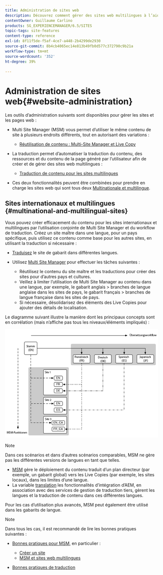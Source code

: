 ```yaml
---
title: Administration de sites web
description: Découvrez comment gérer des sites web multilingues à l’aide de Adobe Experience Manager.
contentOwner: Guillaume Carlino
products: SG_EXPERIENCEMANAGER/6.5/SITES
topic-tags: site-features
content-type: reference
exl-id: 8f11f5de-f5af-4ce7-a448-2b4299de2930
source-git-commit: 8b4cb4065ec14e813b49fb0d577c372790c9b21a
workflow-type: tm+mt
source-wordcount: '352'
ht-degree: 39%

---
```


# Administration de sites web{#website-administration}

Les outils d’administration suivants sont disponibles pour gérer les sites et les pages web :

* Multi Site Manager (MSM) vous permet d’utiliser le même contenu de site à plusieurs endroits différents, tout en autorisant des variations :

   * [Réutilisation de contenu : Multi-Site Manager et Live Copy](/help/sites-administering/msm.md)

* La traduction permet d’automatiser la traduction du contenu, des ressources et du contenu de la page généré par l’utilisateur afin de créer et de gérer des sites web multilingues :

   * [Traduction de contenu pour les sites multilingues](/help/sites-administering/translation.md)

* Ces deux fonctionnalités peuvent être combinées pour prendre en charge les sites web qui sont tous deux [Multinationale et multilingue](#multinational-and-multilingual-sites).

## Sites internationaux et multilingues {#multinational-and-multilingual-sites}

Vous pouvez créer efficacement du contenu pour les sites internationaux et multilingues par l’utilisation conjointe de Multi Site Manager et du workflow de traduction. Créez un site maître dans une langue, pour un pays spécifique, puis utilisez ce contenu comme base pour les autres sites, en utilisant la traduction si nécessaire :

* [Traduisez](/help/sites-administering/translation.md) le site de gabarit dans différentes langues.

* Utilisez [Multi Site Manager](/help/sites-administering/msm.md) pour effectuer les tâches suivantes :

   * Réutilisez le contenu du site maître et les traductions pour créer des sites pour d’autres pays et cultures.
   * Veillez à limiter l’utilisation de Multi Site Manager au contenu dans une langue, par exemple, le gabarit anglais > branches de langue anglaise dans les sites de pays, le gabarit français > branches de langue française dans les sites de pays.
   * Si nécessaire, désolidarisez des éléments des Live Copies pour ajouter des détails de localisation.

Le diagramme suivant illustre la manière dont les principaux concepts sont en corrélation (mais n’affiche pas tous les niveaux/éléments impliqués) :

![Diagramme présentant les principaux concepts de MSM et de traduction](assets/chlimage_1-71a.png)

>[!NOTE]
>
>Dans ces scénarios et dans d’autres scénarios comparables, MSM ne gère pas les différentes versions de langues en tant que telles.
>
>* [MSM](/help/sites-administering/msm.md) gère le déploiement du contenu traduit d’un plan directeur (par exemple, un gabarit global) vers les Live Copies (par exemple, les sites locaux), dans les limites d’une langue.
>* La variable [translation](/help/sites-administering/translation.md) les fonctionnalités d’intégration d’AEM, en association avec des services de gestion de traduction tiers, gèrent les langues et la traduction de contenu dans ces différentes langues.
>
>Pour les cas d’utilisation plus avancés, MSM peut également être utilisé dans les gabarits de langue.

>[!NOTE]
>
>Dans tous les cas, il est recommandé de lire les bonnes pratiques suivantes :
>
>* [Bonnes pratiques pour MSM](/help/sites-administering/msm-best-practices.md), en particulier :
>
>   * [Créer un site](/help/sites-administering/msm-best-practices.md#create-site)
>   * [MSM et sites web multilingues](/help/sites-administering/msm-best-practices.md#msm-and-multilingual-websites)
>
>* [Bonnes pratiques de traduction](/help/sites-administering/tc-bp.md)
